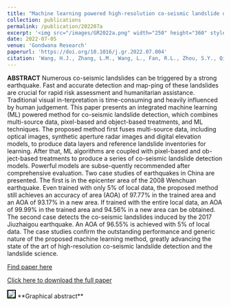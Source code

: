 ```yaml
---
title: "Machine learning powered high-resolution co-seismic landslide detection"
collection: publications
permalink: /publication/202207a
excerpt: '<img src="/images/GR2022a.png" width="250" height="360" style="float:right"> <strong>Highlights:</strong><br> 1. An integrated machine-learning co-seismic landslide detection method has been developed. <br>2. The new method combines multi-source data and pixel- and object-based treatments.<br>3. The influence of training data size on detection performance is systematically investigated.<br>4. The proposed method exhibits outstanding performance in two earthquake case studies.'
date: 2022-07-05
venue: 'Gondwana Research'
paperurl: 'https://doi.org/10.1016/j.gr.2022.07.004'
citation: 'Wang, H.J., Zhang, L.M., Wang, L., Fan, R.L., Zhou, S.Y., Qiang, Y.J., Peng, M., 2022. Machine learning powered high-resolution co-seismic landslide detection. <i>Gondwana Research</i>.'
---
```

**ABSTRACT**  Numerous co-seismic landslides can be triggered by a strong earthquake. Fast and accurate detection and map-ping of these landslides are crucial for rapid risk assessment and humanitarian assistance. Traditional visual in-terpretation is time-consuming and heavily influenced by human judgement. This paper presents an integrated machine learning (ML) powered method for co-seismic landslide detection, which combines multi-source data, pixel-based and object-based treatments, and ML techniques. The proposed method first fuses multi-source data, including optical images, synthetic aperture radar images and digital elevation models, to produce data layers and reference landslide inventories for learning. After that, ML algorithms are coupled with pixel-based and ob-ject-based treatments to produce a series of co-seismic landslide detection models. Powerful models are subse-quently recommended after comprehensive evaluation. Two case studies of earthquakes in China are presented. The first is in the epicenter area of the 2008 Wenchuan earthquake. Even trained with only 5% of local data, the proposed method still achieves an accuracy of area (AOA) of 97.77% in the trained area and an AOA of 93.17% in a new area. If trained with the entire local data, an AOA of 99.99% in the trained area and 94.56% in a new area can be obtained. The second case detects the co-seismic landslides induced by the 2017 Jiuzhaigou earthquake. An AOA of 96.55% is achieved with 5% of local data. The case studies confirm the outstanding performance and generic nature of the proposed machine learning method, greatly advancing the state of the art of high-resolution co-seismic landslide detection and the landslide science.

[Find paper here](https://doi.org/10.1016/j.gr.2022.07.004)

[Click here to download the full paper](https://github.com/cehjwang/cehjwang.github.io/raw/master/files/Wang-2022-Machine%20learning%20powered%20high-resolu.pdf)

<img src="https://ars.els-cdn.com/content/image/1-s2.0-S1342937X22002064-ga1_lrg.jpg" style="border:2px solid black">
**Graphical abstract**
